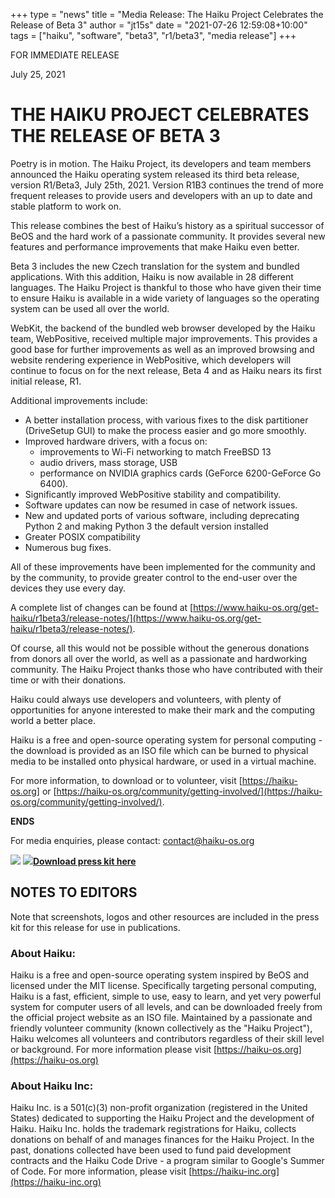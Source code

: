 +++
type = "news"
title = "Media Release: The Haiku Project Celebrates the Release of Beta 3"
author = "jt15s"
date = "2021-07-26 12:59:08+10:00"
tags = ["haiku", "software", "beta3", "r1/beta3", "media release"]
+++

<p align="left">FOR IMMEDIATE RELEASE</p>
<p align="left">July 25, 2021</p>

# THE HAIKU PROJECT CELEBRATES THE RELEASE OF BETA 3

Poetry is in motion. The Haiku Project, its developers and team members announced the
Haiku operating system released its third beta release, version R1/Beta3, July 25th, 2021.
Version R1B3 continues the trend of more frequent releases to provide users and
developers with an up to date and stable platform to work on.  

This release combines the best of Haiku’s history as a spiritual successor of BeOS and the
hard work of a passionate community. It provides several new features and performance
improvements that make Haiku even better.  

Beta 3 includes the new Czech translation for the system and bundled applications. With this
addition, Haiku is now available in 28 different languages. The Haiku Project is thankful to
those who have given their time to ensure Haiku is available in a wide variety of languages
so the operating system can be used all over the world.  

WebKit, the backend of the bundled web browser developed by the Haiku team,
WebPositive, received multiple major improvements. This provides a good base for further
improvements as well as an improved browsing and website rendering experience in
WebPositive, which developers will continue to focus on for the next release, Beta 4 and as
Haiku nears its first initial release, R1.  

Additional improvements include:
- A better installation process, with various fixes to the disk partitioner (DriveSetup
GUI) to make the process easier and go more smoothly.
- Improved hardware drivers, with a focus on:
	- improvements to Wi-Fi networking to match FreeBSD 13
	- audio drivers, mass storage, USB
	- performance on NVIDIA graphics cards (GeForce 6200-GeForce Go 6400).
- Significantly improved WebPositive stability and compatibility.
- Software updates can now be resumed in case of network issues.
- New and updated ports of various software, including deprecating Python 2 and
making Python 3 the default version installed
- Greater POSIX compatibility
- Numerous bug fixes.  

All of these improvements have been implemented for the community and by the community,
to provide greater control to the end-user over the devices they use every day.  

A complete list of changes can be found at
[https://www.haiku-os.org/get-haiku/r1beta3/release-notes/](https://www.haiku-os.org/get-haiku/r1beta3/release-notes/).  

Of course, all this would not be possible without the generous donations from donors all over
the world, as well as a passionate and hardworking community. The Haiku Project thanks
those who have contributed with their time or with their donations.  

Haiku could always use developers and volunteers, with plenty of opportunities for anyone
interested to make their mark and the computing world a better place.  

Haiku is a free and open-source operating system for personal computing - the download is
provided as an ISO file which can be burned to physical media to be installed onto physical
hardware, or used in a virtual machine.  

For more information, to download or to volunteer, visit [https://haiku-os.org] or
[https://haiku-os.org/community/getting-involved/](https://haiku-os.org/community/getting-involved/).  

**ENDS**  

For media enquiries, please contact:
contact@haiku-os.org  

<a href="https://www.haiku-os.org/get-haiku/"><img src="/images/GET_HAIKU.png"></a>
<a href="/files/R1_Beta3_Press_Kit.zip"><img src="/images/download_32.png"/>**Download press kit here**</a>

## NOTES TO EDITORS
Note that screenshots, logos and other resources are included in the press kit for this
release for use in publications.

### About Haiku:
Haiku is a free and open-source operating system inspired by BeOS and licensed under the
MIT license. Specifically targeting personal computing, Haiku is a fast, efficient, simple to
use, easy to learn, and yet very powerful system for computer users of all levels, and can be
downloaded freely from the official project website as an ISO file. Maintained by a
passionate and friendly volunteer community (known collectively as the "Haiku Project"),
Haiku welcomes all volunteers and contributors regardless of their skill level or background.
For more information please visit [https://haiku-os.org](https://haiku-os.org)

### About Haiku Inc:
Haiku Inc. is a 501(c)(3) non-profit organization (registered in the United States) dedicated to
supporting the Haiku Project and the development of Haiku. Haiku Inc. holds the trademark
registrations for Haiku, collects donations on behalf of and manages finances for the Haiku
Project. In the past, donations collected have been used to fund paid development contracts
and the Haiku Code Drive - a program similar to Google's Summer of Code. For more
information, please visit [https://haiku-inc.org](https://haiku-inc.org)

